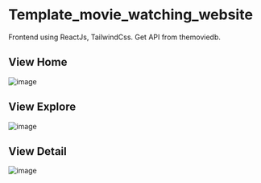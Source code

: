# Template_movie_watching_website

Frontend using ReactJs, TailwindCss. Get API from themoviedb.

## View Home
![image](https://github.com/user-attachments/assets/074a06e4-6510-4305-9780-08573fa7d162)
## View Explore
![image](https://github.com/user-attachments/assets/9596ce91-2fca-4e5c-a4f9-287f1c38398e)
## View Detail 
![image](https://github.com/user-attachments/assets/154bcb6a-49df-458f-b640-2f7de0b8958a)

